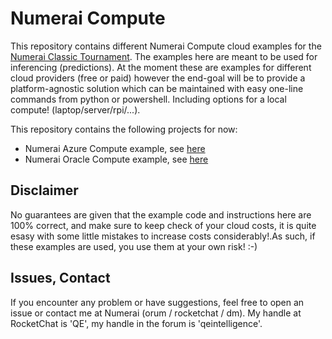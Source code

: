 
# Numerai Compute
This repository contains different Numerai Compute cloud examples for the [Numerai Classic Tournament](https://numer.ai). The examples here are meant to be used for inferencing (predictions). At the moment these are examples for different cloud providers (free or paid) however the end-goal will be to provide a platform-agnostic solution which can be maintained with easy one-line commands from python or powershell. Including options for a local compute! (laptop/server/rpi/...).

This repository contains the following projects for now:

- Numerai Azure Compute example, see [here](https://github.com/jos1977/numerai_compute/blob/main/azure/README.md)
- Numerai Oracle Compute example, see [here](https://github.com/jos1977/numerai_compute/blob/main/oracle/README.md)

## Disclaimer
No guarantees are given that the example code and instructions here are 100% correct, and make sure to keep check of your cloud costs, it is quite esasy with some little mistakes to increase costs considerably!.As such, if these examples are used, you use them at your own risk! :-)

## Issues, Contact
If you encounter any problem or have suggestions, feel free to open an issue or contact me at Numerai (orum / rocketchat / dm). My handle at RocketChat is 'QE', my handle in the forum is 'qeintelligence'.


